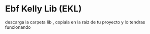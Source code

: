 # Ebf Kelly Lib (EKL)

descarga la carpeta lib , copiala en la raiz de tu proyecto y lo tendras funcionando